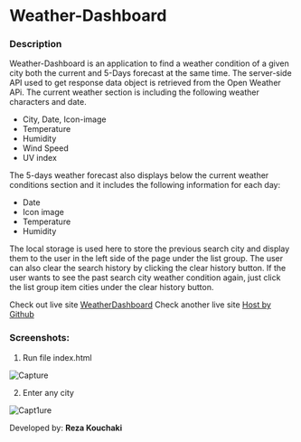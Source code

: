 # Weather-Dashboard

### Description
Weather-Dashboard is an application to find a weather condition of a given city both the current and 5-Days forecast at the same time.
The server-side API used to get response data object is retrieved from the Open Weather APi.
The current weather section is including the following weather characters and date.

- City, Date, Icon-image
- Temperature
- Humidity
- Wind Speed
- UV index

The 5-days weather forecast also displays below the current weather conditions section and it includes the following information for each day:

- Date
- Icon image
- Temperature
- Humidity

The local storage is used here to store the previous search city and display them to the user in the left side of the page under the list group. The user can also clear the search history by clicking the clear history button.
If the user wants to see the past search city weather condition again, just click the list group item cities under the clear history button.

Check out live site [WeatherDashboard](https://weatherdashboards.netlify.app/)
Check another live site [Host by Github](https://rezakouchaki.github.io/Weather-Dashboard/)

### Screenshots:
1. Run file index.html

![Capture](https://user-images.githubusercontent.com/22257930/87544595-5af33780-c6c4-11ea-9005-5978cb713556.PNG)

2. Enter any city

![Capt1ure](https://user-images.githubusercontent.com/22257930/87544779-a4dc1d80-c6c4-11ea-9904-e7d3ca268f66.PNG)

Developed by: **Reza Kouchaki**

